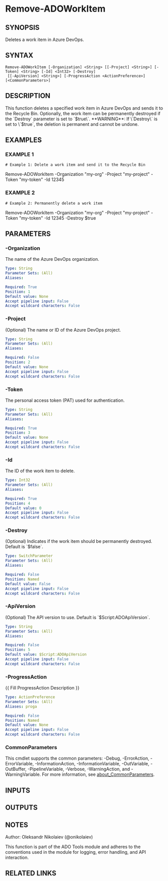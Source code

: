 ﻿---
external help file: ado.core-help.xml
Module Name: ado.core
online version: https://learn.microsoft.com/azure/devops
schema: 2.0.0
---

# Remove-ADOWorkItem

## SYNOPSIS
Deletes a work item in Azure DevOps.

## SYNTAX

```
Remove-ADOWorkItem [-Organization] <String> [[-Project] <String>] [-Token] <String> [-Id] <Int32> [-Destroy]
 [[-ApiVersion] <String>] [-ProgressAction <ActionPreference>] [<CommonParameters>]
```

## DESCRIPTION
This function deletes a specified work item in Azure DevOps and sends it to the Recycle Bin.
Optionally, the work item can be permanently destroyed if the \`Destroy\` parameter is set to \`$true\`.
**WARNING**: If \`Destroy\` is set to \`$true\`, the deletion is permanent and cannot be undone.

## EXAMPLES

### EXAMPLE 1
```
# Example 1: Delete a work item and send it to the Recycle Bin
```

Remove-ADOWorkItem -Organization "my-org" -Project "my-project" -Token "my-token" -Id 12345

### EXAMPLE 2
```
# Example 2: Permanently delete a work item
```

Remove-ADOWorkItem -Organization "my-org" -Project "my-project" -Token "my-token" -Id 12345 -Destroy $true

## PARAMETERS

### -Organization
The name of the Azure DevOps organization.

```yaml
Type: String
Parameter Sets: (All)
Aliases:

Required: True
Position: 1
Default value: None
Accept pipeline input: False
Accept wildcard characters: False
```

### -Project
(Optional) The name or ID of the Azure DevOps project.

```yaml
Type: String
Parameter Sets: (All)
Aliases:

Required: False
Position: 2
Default value: None
Accept pipeline input: False
Accept wildcard characters: False
```

### -Token
The personal access token (PAT) used for authentication.

```yaml
Type: String
Parameter Sets: (All)
Aliases:

Required: True
Position: 3
Default value: None
Accept pipeline input: False
Accept wildcard characters: False
```

### -Id
The ID of the work item to delete.

```yaml
Type: Int32
Parameter Sets: (All)
Aliases:

Required: True
Position: 4
Default value: 0
Accept pipeline input: False
Accept wildcard characters: False
```

### -Destroy
(Optional) Indicates if the work item should be permanently destroyed.
Default is \`$false\`.

```yaml
Type: SwitchParameter
Parameter Sets: (All)
Aliases:

Required: False
Position: Named
Default value: False
Accept pipeline input: False
Accept wildcard characters: False
```

### -ApiVersion
(Optional) The API version to use.
Default is \`$Script:ADOApiVersion\`.

```yaml
Type: String
Parameter Sets: (All)
Aliases:

Required: False
Position: 5
Default value: $Script:ADOApiVersion
Accept pipeline input: False
Accept wildcard characters: False
```

### -ProgressAction
{{ Fill ProgressAction Description }}

```yaml
Type: ActionPreference
Parameter Sets: (All)
Aliases: proga

Required: False
Position: Named
Default value: None
Accept pipeline input: False
Accept wildcard characters: False
```

### CommonParameters
This cmdlet supports the common parameters: -Debug, -ErrorAction, -ErrorVariable, -InformationAction, -InformationVariable, -OutVariable, -OutBuffer, -PipelineVariable, -Verbose, -WarningAction, and -WarningVariable. For more information, see [about_CommonParameters](http://go.microsoft.com/fwlink/?LinkID=113216).

## INPUTS

## OUTPUTS

## NOTES
Author: Oleksandr Nikolaiev (@onikolaiev)

This function is part of the ADO Tools module and adheres to the conventions used in the module for logging, error handling, and API interaction.

## RELATED LINKS
